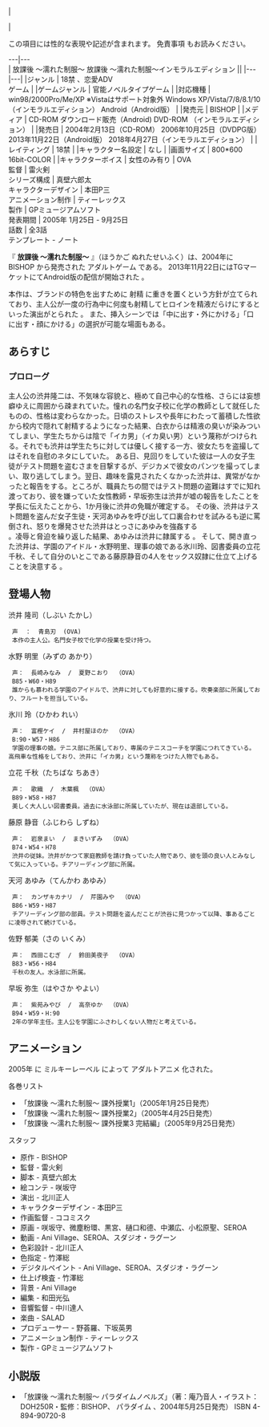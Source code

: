 |

|

この項目には性的な表現や記述が含まれます。  免責事項  もお読みください。  
  
---|---  
|  放課後 〜濡れた制服〜  放課後 〜濡れた制服〜インモラルエディション  ||
|---|---|
|ジャンル  |  18禁  、恋愛ADV   <br>ゲーム  |
|ゲームジャンル  |  官能ノベルタイプゲーム   |
|対応機種  |  win98/2000Pro/Me/XP  ※Vistaはサポート対象外  Windows XP/Vista/7/8/8.1/10（インモラルエディション）  Android（Android版）     |
|発売元  |  BISHOP   |
|メディア  |  CD-ROM  ダウンロード販売（Android)    DVD-ROM  （インモラルエディション）   |
|発売日  |  2004年2月13日（CD-ROM）  2006年10月25日（DVDPG版）  2013年11月22日（Android版）    2018年4月27日（インモラルエディション）   |
|レイティング  |  18禁   |
|キャラクター名設定  |  なし   |
|画面サイズ  |  800*600 16bit-COLOR   |
|キャラクターボイス  |  女性のみ有り   |
OVA  
監督  |  雷火剣   
シリーズ構成  |  真壁六郎太   
キャラクターデザイン  |  本田P三   
アニメーション制作  |  ティーレックス   
製作  |  GPミュージアムソフト   
発表期間  |  2005年  1月25日  \-  9月25日   
話数  |  全3話   
テンプレート  \-  ノート  
  
『 **放課後 〜濡れた制服〜** 』（ほうかご ぬれたせいふく）は、2004年に  BISHOP  から発売された  アダルトゲーム  である。
2013年11月22日にはTGマーケットにてAndroid版の配信が開始された    。

本作は、ブランドの特色を出すために  射精
に重きを置くという方針が立てられており、主人公が一度の行為中に何度も射精してヒロインを精液だらけにするといった演出がとられた    。
また、挿入シーンでは「中に出す・外にかける」「口に出す・顔にかける」の選択が可能な場面もある。

##  あらすじ  

###  プロローグ  

主人公の渋井隆二は、不気味な容貌と、極めて自己中心的な性格、さらには妄想癖ゆえに周囲から疎まれていた。憧れの名門女子校に化学の教師として就任したものの、性格は変わらなかった。日頃のストレスや長年にわたって蓄積した性欲から校内で隠れて射精するようになった結果、白衣からは精液の臭いが染みついてしまい、学生たちからは陰で「イカ男」（イカ臭い男）という蔑称がつけられる。それでも渋井は学生たちに対しては優しく接する一方、彼女たちを盗撮してはそれを自慰のネタにしていた。
ある日、見回りをしていた彼は一人の女子生徒がテスト問題を盗むさまを目撃するが、デジカメで彼女のパンツを撮ってしまい、取り逃してしまう。翌日、趣味を露見されたくなかった渋井は、異常がなかったと報告をする。ところが、職員たちの間ではテスト問題の盗難はすでに知れ渡っており、彼を嫌っていた女性教師・早坂弥生は渋井が嘘の報告をしたことを学長に伝えたことから、1か月後に渋井の免職が確定する。
その後、渋井はテスト問題を盗んだ女子生徒・天河あゆみを呼び出して口裏合わせを試みるも逆に罵倒され、怒りを爆発させた渋井はとっさにあゆみを強姦する  
。凌辱と脅迫を繰り返した結果、あゆみは渋井に隷属する    。
そして、開き直った渋井は、学園のアイドル・水野明里、理事の娘である氷川玲、図書委員の立花千秋、そして自分のいとこである藤原静音の4人をセックス奴隷に仕立て上げることを決意する
  。

##  登場人物  

渋井 隆司（しぶい たかし）

     声  ：  青島刃  (OVA) 
     本作の主人公。名門女子校で化学の授業を受け持つ。 
水野 明里（みずの あかり）

     声：  長崎みなみ  /  夏野こおり  （OVA） 
     B85・W60・H89 
     誰からも慕われる学園のアイドルで、渋井に対しても好意的に接する。吹奏楽部に所属しており、フルートを担当している。 
氷川 玲（ひかわ れい）

     声：  富樫ケイ  /  井村屋ほのか  （OVA） 
     B:90・W57・H86 
     学園の理事の娘。テニス部に所属しており、専属のテニスコーチを学園につれてきている。高飛車な性格をしており、渋井に「イカ男」という蔑称をつけた人物でもある。 
立花 千秋（たちばな ちあき）

     声：  歌織  /  木葉楓  （OVA） 
     B89・W58・H87 
     美しく大人しい図書委員。過去に水泳部に所属していたが、現在は退部している。 
藤原 静音（ふじわら しずね）

     声：  岩泉まい  /  まきいずみ  （OVA） 
     B74・W54・H78 
     渋井の従妹。渋井がかつて家庭教師を請け負っていた人物であり、彼を頭の良い人とみなして気に入っている。チアリーディング部に所属。 
天河 あゆみ（てんかわ あゆみ）

     声：  カンザキカナリ  /  芹園みや  （OVA） 
     B86・W59・H87 
     チアリーディング部の部員。テスト問題を盗んだことが渋谷に見つかって以降、事あるごとに凌辱されて続けている。 
佐野 郁美（さの いくみ）

     声：  西田こむぎ  /  鈴田美夜子  （OVA） 
     B83・W56・H84 
     千秋の友人。水泳部に所属。 
早坂 弥生（はやさか やよい）

     声：  紫苑みやび  /  高奈ゆか  （OVA） 
     B94・W59・H:90 
     2年の学年主任。主人公を学園にふさわしくない人物だと考えている。 

##  アニメーション  

2005年  に  ミルキーレーベル  によって  アダルトアニメ  化された。

各巻リスト

    

  * 「放課後 〜濡れた制服〜 課外授業1」（2005年1月25日発売） 
  * 「放課後 〜濡れた制服〜 課外授業2」（2005年4月25日発売） 
  * 「放課後 〜濡れた制服〜 課外授業3 完結編」（2005年9月25日発売） 

スタッフ

    

  * 原作 - BISHOP 
  * 監督 - 雷火剣 
  * 脚本 - 真壁六郎太 
  * 絵コンテ - 咲坂守 
  * 演出 - 北川正人 
  * キャラクターデザイン - 本田P三 
  * 作画監督 - ココミスク 
  * 原画 - 咲坂守、微塵粉環、黒宮、樋口和德、中瀬広、小松原聖、SEROA 
  * 動画 - Ani Village、SEROA、スダジオ・ラグーン 
  * 色彩設計 - 北川正人 
  * 色指定 - 竹澤総 
  * デジタルペイント - Ani Village、SEROA、スダジオ・ラグーン 
  * 仕上げ検査 - 竹澤総 
  * 背景 - Ani Village 
  * 編集 - 和田光弘 
  * 音響監督 - 中川達人 
  * 楽曲 - SALAD 
  * プロデューサー - 野荟羅、下坂英男 
  * アニメーション制作 - ティーレックス 
  * 製作 -  GPミュージアムソフト 

##  小説版  

  * 「放課後 〜濡れた制服〜 パラダイムノベルズ」（著：庵乃音人・イラスト：DOH250R・監修：BISHOP、  パラダイム  、2004年5月25日発売）  ISBN 4-894-90720-8 

